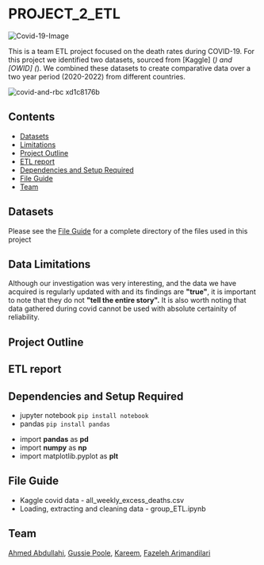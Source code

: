 # PROJECT_2_ETL
![Covid-19-Image](https://user-images.githubusercontent.com/115706722/214872996-5228129b-827e-46d6-b84f-87f859921b3f.jpg)


This is a team ETL project focused on the death rates during COVID-19. For this project we identified two datasets, sourced from [Kaggle] (_) and [OWID] (_). We combined these datasets to create comparative data over a two year period (2020-2022) from different countries.


![covid-and-rbc xd1c8176b](https://user-images.githubusercontent.com/115706722/214858201-ab241306-e267-4f41-96dc-cbcd44e1a4e1.jpg)


## Contents

* [Datasets](#dataset-header)
* [Limitations](#limitations-header)
* [Project Outline](#project-header)
* [ETL report](#ETL-header)
* [Dependencies and Setup Required](#dependencies-header)
* [File Guide](#file-header)
* [Team](#team-header)


## <a id="dataset-header"></a>Datasets

Please see the [File Guide](#file-header) for a complete directory of the files used in this project

## <a id="limitations-header">Data Limitations
Although our investigation was very interesting, and the data we have acquired is regularly updated with and its findings are **"true"**, it is important to note that they do not **"tell the entire story".** It is also worth noting that data gathered during covid cannot be used with absolute certainity of reliability.

## <a id="project-header"></a>Project Outline

## <a id="ETL-header"></a>ETL report

## <a id="dependencies-header"></a>Dependencies and Setup Required

* jupyter notebook `pip install notebook`
* pandas `pip install pandas`

- import **pandas** as **pd**
- import **numpy** as **np**
- import matplotlib.pyplot as **plt**


## <a id="file-header"></a>**File Guide**

 - Kaggle covid data -  all_weekly_excess_deaths.csv
 - Loading, extracting and cleaning data - group_ETL.ipynb

## <a id="team-header"></a> Team
[Ahmed Abdullahi](https://github.com/Ahmedabdullahi1),
[Gussie Poole](https://github.com/gussiepoole),
[Kareem](https://github.com/a-kareem),
[Fazeleh Arjmandilari](https://github.com/FazelehA)


